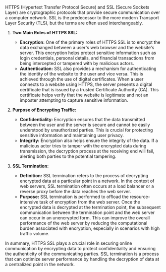 HTTPS (Hypertext Transfer Protocol Secure) and SSL (Secure Sockets Layer) are cryptographic protocols that provide secure communication over a computer network. SSL is the predecessor to the more modern Transport Layer Security (TLS), but the terms are often used interchangeably.

1. **Two Main Roles of HTTPS SSL:**
   - **Encryption:** One of the primary roles of HTTPS SSL is to encrypt the data exchanged between a user's web browser and the website's server. This encryption helps protect sensitive information such as login credentials, personal details, and financial transactions from being intercepted or tampered with by malicious actors.
   - **Authentication:** SSL also provides a mechanism for authenticating the identity of the website to the user and vice versa. This is achieved through the use of digital certificates. When a user connects to a website using HTTPS, the server presents a digital certificate that is issued by a trusted Certificate Authority (CA). This certificate helps verify that the website is legitimate and not an imposter attempting to capture sensitive information.

2. **Purpose of Encrypting Traffic:**
   - **Confidentiality:** Encryption ensures that the data transmitted between the user and the server is secure and cannot be easily understood by unauthorized parties. This is crucial for protecting sensitive information and maintaining user privacy.
   - **Integrity:** Encryption also helps ensure the integrity of the data. If a malicious actor tries to tamper with the encrypted data during transmission, the decryption process at the receiving end will fail, alerting both parties to the potential tampering.

3. **SSL Termination:**
   - **Definition:** SSL termination refers to the process of decrypting encrypted data at a particular point in a network. In the context of web servers, SSL termination often occurs at a load balancer or a reverse proxy before the data reaches the web server.
   - **Purpose:** SSL termination is performed to offload the resource-intensive task of encryption from the web server. Once the encrypted data is decrypted at the termination point, the subsequent communication between the termination point and the web server can occur in an unencrypted form. This can improve the overall performance of the web server by reducing the computational burden associated with encryption, especially in scenarios with high traffic volume.

In summary, HTTPS SSL plays a crucial role in securing online communication by encrypting data to protect confidentiality and ensuring the authenticity of the communicating parties. SSL termination is a process that can optimize server performance by handling the decryption of data at a centralized point in the network.

